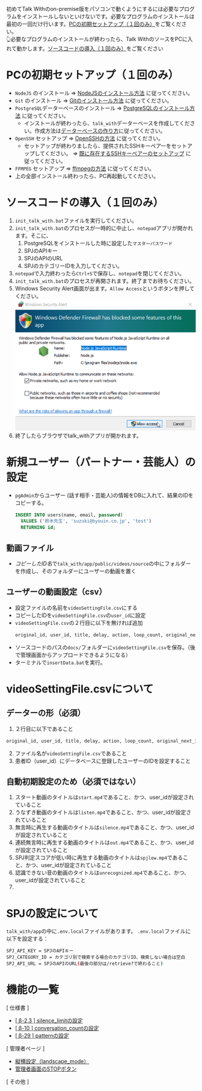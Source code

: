 初めてTalk Withのon-premise版をパソコンで動くようにするには必要なプログラムをインストールしないといけないです。必要なプログラムのインストールは最初の一回だけ行います。[PCの初期セットアップ（１回のみ）](#pcの初期セットアップ１回のみ)をご覧ください。  
👆必要なプログラムのインストールが終わったら、Talk WithのソースをPCに入れて動かします。[ソースコードの導入（１回のみ）](#ソースコードの導入（１回のみ）)をご覧ください

# PCの初期セットアップ（１回のみ）
- `NodeJS` のインストール => [NodeJSのインストール方法](./how_to_install_node.md) に従ってください。
- `Git` のインストール => [Gitのインストール方法](./how_to_install_git.md) に従ってください。  
- `PostgreSQL`データーベースのインストール => [PostgreSQLのインストール方法](./how_to_install_pg.md) に従ってください。
  - インストールが終わったら、`talk_with`データーベースを作成してください。作成方法は[データーベースの作り方](./how_to_install_pg.md/#データーベースの作り方)に従ってください。
- `OpenSSH` セットアップ => [OpenSSHの方法](./how_to_setup_openssh.md#OpenSSH) に従ってください。
  - セットアップが終わりましたら、提供されたSSHキーペアーをセットアップしてください。 => [既に存在するSSHキーペアーのセットアップ](./how_to_setup_openssh.md#既に存在するsshキーペアーのセットアップ) に従ってください。
- `FFMPEG` セットアップ => [ffmpegの方法](./how_to_install_ffmpeg.md) に従ってください。
- 上の全部インストール終わったら、PC再起動してください。

# ソースコードの導入（１回のみ）
1. `init_talk_with.bat`ファイルを実行してください。
2. `init_talk_with.bat`のプロセスが一時的に中止し、`notepad`アプリが開かれます。そこに、
   1. PostgreSQLをインストールした時に設定した`マスターパスワード`
   2. SPJのAPIキー
   3. SPJのAPIのURL
   4. SPJのカテゴリーIDを入力してください。
3. `notepad`で入力終わったら`Ctrl+S`で保存し、`notepad`を閉じてください。
4. `init_talk_with.bat`のプロセスが再開されます。終了までお待ちください。
5. Windows Security Alert画面が出ます。`Allow Access`というボタンを押してください。  
  ![Windows Security Alert](images/win_security_alert.png)
6. 終了したらブラウザでtalk_withアプリが開かれます。

# 新規ユーザー（パートナー・芸能人）の設定
- `pgAdmin`からユーザー (話す相手・芸能人)の情報をDBに入れて、結果のIDをコピーする。
  ```sql
  INSERT INTO users(name, email, password)
    VALUES ('鈴木先生', 'suzuki@byouin.co.jp', 'test')
    RETURNING id;
  ```
## 動画ファイル
- *コピーしたID名*で`talk_with/app/public/videos/source`の中にフォルダーを作成し、そのフォルダーにユーザーの動画を置く

## ユーザーの動画設定（csv）
- 設定ファイルの名前を`videoSettingFile.csv`にする
- コピーしたIDを`videoSettingFile.csv`の`user_id`に設定
- `videoSettingFile.csv`の２行目に以下を無ければ追加
  ```txt
  original_id, user_id, title, delay, action, loop_count, original_next_id, mic_on, play_now, mic_on_millisecond, question, comment
  ```
- ソースコードのパスの`docs/`フォルダーに`videoSettingFile.csv`を保存。（後で管理画面からアップロードできるようになる）
- ターミナルで`insertData.bat`を実行。





# videoSettingFile.csvについて
## データーの形（必須）
1. ２行目に以下であること
  ```txt
  original_id, user_id, title, delay, action, loop_count, original_next_id, mic_on, play_now, mic_on_millisecond, question, comment
  ```
2. ファイル名が`videoSettingFile.csv`であること
3. 患者ID（user_id）にデータベースに登録したユーザーのIDを設定すること

## 自動初期設定のため（必須ではない）
1. スタート動画のタイトルは`start.mp4`であること、かつ、user_idが設定されていること
2. うなずき動画のタイトルは`listen.mp4`であること、かつ、user_idが設定されていること
3. 無言時に再生する動画のタイトルは`silence.mp4`であること、かつ、user_idが設定されていること
4. 連続無言時に再生する動画のタイトルは`out.mp4`であること、かつ、user_idが設定されていること
5. SPJ判定スコアが低い時に再生する動画のタイトルは`spjlow.mp4`であること、かつ、user_idが設定されていること
6. 認識できない音の動画のタイトルは`unrecognized.mp4`であること、かつ、user_idが設定されていること
7.  

# SPJの設定について
`talk_with/app`の中に`.env.local`ファイルがあります。
`.env.local`ファイルに以下を設定する：
```bash
SPJ_API_KEY = SPJのAPIキー
SPJ_CATEGORY_ID = カテゴリ別で検索する場合のカテゴリID、検索しない場合は空白
SPJ_API_URL = SPJのAPIのURL(最後の部分は/retrieve?で終わること)
```

# 機能の一覧
[ 仕様書 ]
* [[ β-2,3 ] silence_limitの設定](./how_to_setup_silence_limit.md)
* [[ β-10 ] conversation_countの設定](./how_to_setup_conversation_count_b10.md)
* [[ β-29 ] patternの設定](./how_to_setup_pattern.md)

[ 管理者ページ ]
* [縦横設定（landscape_mode）](./how_to_setup_landscape_mode.md)
* [管理者画面のSTOPボタン](./admin_stop_button.md)

[ その他 ]